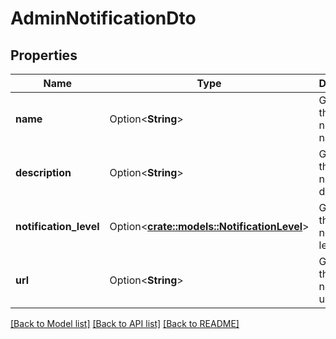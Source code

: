 # AdminNotificationDto

## Properties

Name | Type | Description | Notes
------------ | ------------- | ------------- | -------------
**name** | Option<**String**> | Gets or sets the notification name. | [optional]
**description** | Option<**String**> | Gets or sets the notification description. | [optional]
**notification_level** | Option<[**crate::models::NotificationLevel**](NotificationLevel.md)> | Gets or sets the notification level. | [optional]
**url** | Option<**String**> | Gets or sets the notification url. | [optional]

[[Back to Model list]](../README.md#documentation-for-models) [[Back to API list]](../README.md#documentation-for-api-endpoints) [[Back to README]](../README.md)


